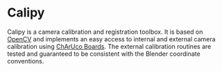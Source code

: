 # Calipy

Calipy is a camera calibration and registration toolbox. It is based on [OpenCV](https://opencv.org/) and implements an easy access to internal and  external camera calibration using [ChArUco Boards](https://calib.io/pages/camera-calibration-pattern-generator). The external calibration routines are tested and guaranteed to be consistent with the Blender coordinate conventions. 